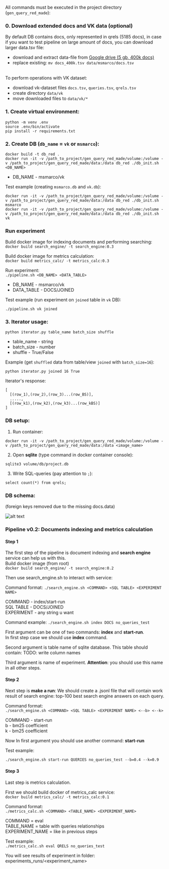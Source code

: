 All commands must be executed in the project directory (``gen_query_red_made``):
### 0. Download extended docs and VK data (optional)
By default DB contains docs, only represented in qrels (5185 docs), in case if you want to test pipeline on large amount of docs, you can download larger data.tsv file: 

- download and extract data-file from [Google drive (5 gb, 400k docs)](https://drive.google.com/file/d/1rF6nZE-z32lR2A-AS1gVZUL4mDKP-C4O/view?usp=sharing) 
- replace existing: ``mv docs_400k.tsv data/msmarco/docs.tsv``
<br><br>

To perform operations with VK dataset:
- download vk-dataset files ``docs.tsv``, ``queries.tsv``, ``qrels.tsv``
- create directory ``data/vk``
- move downloaded files to ``data/vk/*``


### 1. Create virtual environment:
```
python -m venv .env
source .env/bin/activate
pip install -r requirements.txt
```

### 2. Create DB (``db_name`` = ``vk`` or ``msmarco``):
```
docker build -t db_red .
docker run -it -v /path_to_project/gen_query_red_made/volume:/volume -v /path_to_project/gen_query_red_made/data:/data db_red ./db_init.sh <DB_NAME>
```
- DB_NAME - msmarco/vk <br>

Test example (creating ``msmarco.db`` and ``vk.db``):
```
docker run -it -v /path_to_project/gen_query_red_made/volume:/volume -v /path_to_project/gen_query_red_made/data:/data db_red ./db_init.sh msmarco
docker run -it -v /path_to_project/gen_query_red_made/volume:/volume -v /path_to_project/gen_query_red_made/data:/data db_red ./db_init.sh vk
```

### Run experiment

Build docker image for indexing documents and performing searching: <br>
``docker build search_engine/ -t search_engine:0.3``

Build docker image for metrics calculation: <br>
``docker build metrics_calc/ -t metrics_calc:0.3``

Run experiment: <br>
``./pipeline.sh <DB_NAME> <DATA_TABLE>``

- DB_NAME - msmarco/vk <br>
- DATA_TABLE - DOCS/JOINED <br>

Test example (run experiment on ``joined`` table in ``vk`` DB):
```
./pipeline.sh vk joined
```


### 3. Iterator usage:
``python iterator.py table_name batch_size shuffle``

- table_name - string
- batch_size - number
- shuffle - True/False

Example (get ``shuffled`` data from table/view ``joined`` with ``batch_size=16``):

``python iterator.py joined 16 True``


Iterator's response:
```
[
  [(row_1),(row_2),(row_3)...(row_BS)],
  .....,
  [(row_k1),(row_k2),(row_k3)...(row_kBS)]
]
```


### DB setup:
1. Run container:

``docker run -it -v /path_to_project/gen_query_red_made/volume:/volume -v /path_to_project/gen_query_red_made/data:/data <image_name>``

2. Open **sqlite** (type command in docker container console):

``sqlite3 volume/db/project.db``

3. Write SQL-queries (pay attention to ``;``):

``select count(*) from qrels;``

### DB schema:
(foreign keys removed due to the missing docs.data)

![alt text](https://user-images.githubusercontent.com/21123064/235138482-c678a431-a8aa-43fa-bb46-568509893351.png)

### Pipeline v0.2: Documents indexing and metrics calculation

#### Step 1
The first step of the pipeline is document indexing and
**search engine** service can help us with this. <br>
Build docker image (from root) <br>
``docker build search_engine/ -t search_engine:0.2``

Then use search_engine.sh to interact with service:

Command format:
``./search_engine.sh <COMMAND> <SQL TABLE> <EXPERIMENT NAME>``

COMMAND - index/start-run <br>
SQL TABLE - DOCS/JOINED <br>
EXPERIMENT - any string u want <br>

Command example:
``./search_engine.sh index DOCS no_queries_test ``

First argument can be one of two commands: **index** and **start-run**. <br/>
In first step case we should use **index** command.

Second argument is table name of sqlite database. This table should contain:
TODO: write column names

Third argument is name of experiment. **Attention**: you should use this name in all other steps.


#### Step 2

Next step is **make a run**:
We should create a .jsonl file that will contain work result of search engine: 
top-100 best search engine answers on each query.

Command format: <br>
``./search_engine.sh <COMMAND> <SQL TABLE> <EXPERIMENT NAME> <--b> <--k>``

COMMAND - start-run <br>
b - bm25 coefficient <br>
k - bm25 coefficient

Now In first argument you should use another command: **start-run**

Test example:

``./search_engine.sh start-run QUERIES no_queries_test --b=0.4 --k=0.9``

#### Step 3
Last step is metrics calculation.

First we should build docker of metrics_calc service: <br>
``docker build metrics_calc/ -t metrics_calc:0.1``

Command format: <br>
``./metrics_calc.sh <COMMAND> <TABLE_NAME> <EXPERIMENT_NAME>``

COMMAND = eval <br>
TABLE_NAME = table with queries relationships <br>
EXPERIMENT_NAME = like in previous steps

Test example: <br>
``./metrics_calc.sh eval QRELS no_queries_test``

You will see results of experiment in folder: experiments_runs/<experiment_name>
